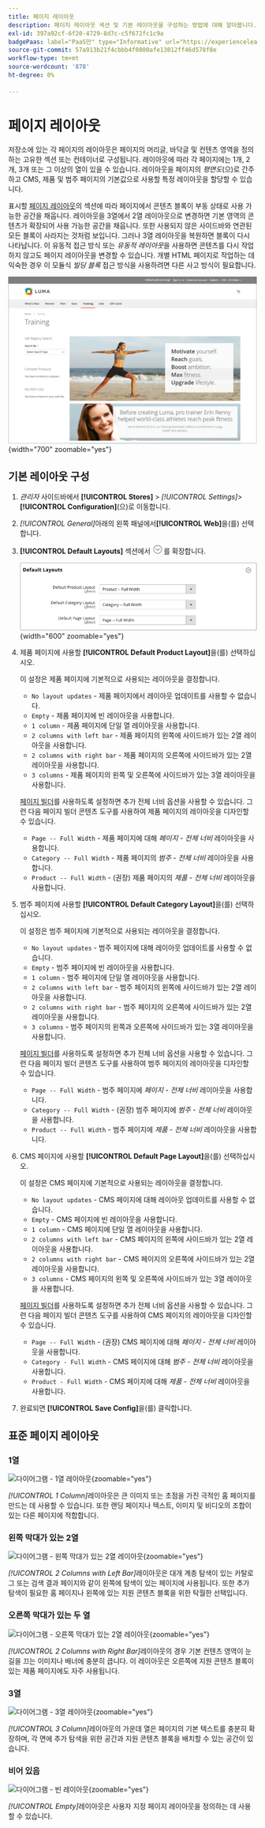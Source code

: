 ```yaml
---
title: 페이지 레이아웃
description: 페이지 레이아웃 섹션 및 기본 레이아웃을 구성하는 방법에 대해 알아봅니다.
exl-id: 397a92cf-6f20-4729-8d7c-c5f672fc1c9a
badgePaas: label="PaaS만" type="Informative" url="https://experienceleague.adobe.com/en/docs/commerce/user-guides/product-solutions" tooltip="Adobe Commerce 온 클라우드 프로젝트(Adobe 관리 PaaS 인프라) 및 온프레미스 프로젝트에만 적용됩니다."
source-git-commit: 57a913b21f4cbbb4f0800afe13012ff46d578f8e
workflow-type: tm+mt
source-wordcount: '878'
ht-degree: 0%

---
```


# 페이지 레이아웃

저장소에 있는 각 페이지의 레이아웃은 페이지의 머리글, 바닥글 및 컨텐츠 영역을 정의하는 고유한 섹션 또는 컨테이너로 구성됩니다. 레이아웃에 따라 각 페이지에는 1개, 2개, 3개 또는 그 이상의 열이 있을 수 있습니다. 레이아웃을 페이지의 _평면도_(으)로 간주하고 CMS, 제품 및 범주 페이지의 기본값으로 사용할 특정 레이아웃을 할당할 수 있습니다.

표시할 [페이지 레이아웃](layout-updates.md)의 섹션에 따라 페이지에서 콘텐츠 블록이 부동 상태로 사용 가능한 공간을 채웁니다. 레이아웃을 3열에서 2열 레이아웃으로 변경하면 기본 영역의 콘텐츠가 확장되어 사용 가능한 공간을 채웁니다. 또한 사용되지 않은 사이드바와 연관된 모든 블록이 사라지는 것처럼 보입니다. 그러나 3열 레이아웃을 복원하면 블록이 다시 나타납니다. 이 유동적 접근 방식 또는 _유동적 레이아웃_&#x200B;을 사용하면 콘텐츠를 다시 작업하지 않고도 페이지 레이아웃을 변경할 수 있습니다. 개별 HTML 페이지로 작업하는 데 익숙한 경우 이 모듈식 _빌딩 블록_ 접근 방식을 사용하려면 다른 사고 방식이 필요합니다.

![왼쪽 막대 페이지 레이아웃이 있는 표준 2열](./assets/storefront-2-column-ee.png){width="700" zoomable="yes"}

## 기본 레이아웃 구성

1. _관리자_ 사이드바에서 **[!UICONTROL Stores]** > _[!UICONTROL Settings]_>**[!UICONTROL Configuration]**(으)로 이동합니다.

1. _[!UICONTROL General]_&#x200B;아래의 왼쪽 패널에서&#x200B;**[!UICONTROL Web]**&#x200B;을(를) 선택합니다.

1. **[!UICONTROL Default Layouts]** 섹션에서 ![확장 선택기](../assets/icon-display-expand.png)를 확장합니다.

   ![기본 레이아웃](./assets/web-default-layouts.png){width="600" zoomable="yes"}

1. 제품 페이지에 사용할 **[!UICONTROL Default Product Layout]**&#x200B;을(를) 선택하십시오.

   이 설정은 제품 페이지에 기본적으로 사용되는 레이아웃을 결정합니다.

   - `No layout updates` - 제품 페이지에서 레이아웃 업데이트를 사용할 수 없습니다.
   - `Empty` - 제품 페이지에 빈 레이아웃을 사용합니다.
   - `1 column` - 제품 페이지에 단일 열 레이아웃을 사용합니다.
   - `2 columns with left bar` - 제품 페이지의 왼쪽에 사이드바가 있는 2열 레이아웃을 사용합니다.
   - `2 columns with right bar` - 제품 페이지의 오른쪽에 사이드바가 있는 2열 레이아웃을 사용합니다.
   - `3 columns` - 제품 페이지의 왼쪽 및 오른쪽에 사이드바가 있는 3열 레이아웃을 사용합니다.

   [페이지 빌더](../page-builder/introduction.md)를 사용하도록 설정하면 추가 전체 너비 옵션을 사용할 수 있습니다. 그런 다음 페이지 빌더 콘텐츠 도구를 사용하여 제품 페이지의 레이아웃을 디자인할 수 있습니다.

   - `Page -- Full Width` - 제품 페이지에 대해 _페이지 - 전체 너비_ 레이아웃을 사용합니다.
   - `Category -- Full Width` - 제품 페이지의 _범주 - 전체 너비_ 레이아웃을 사용합니다.
   - `Product -- Full Width` - (권장) 제품 페이지의 _제품 - 전체 너비_ 레이아웃을 사용합니다.

1. 범주 페이지에 사용할 **[!UICONTROL Default Category Layout]**&#x200B;을(를) 선택하십시오.

   이 설정은 범주 페이지에 기본적으로 사용되는 레이아웃을 결정합니다.

   - `No layout updates` - 범주 페이지에 대해 레이아웃 업데이트를 사용할 수 없습니다.
   - `Empty` - 범주 페이지에 빈 레이아웃을 사용합니다.
   - `1 column` - 범주 페이지에 단일 열 레이아웃을 사용합니다.
   - `2 columns with left bar` - 범주 페이지의 왼쪽에 사이드바가 있는 2열 레이아웃을 사용합니다.
   - `2 columns with right bar` - 범주 페이지의 오른쪽에 사이드바가 있는 2열 레이아웃을 사용합니다.
   - `3 columns` - 범주 페이지의 왼쪽과 오른쪽에 사이드바가 있는 3열 레이아웃을 사용합니다.

   [페이지 빌더](../page-builder/introduction.md)를 사용하도록 설정하면 추가 전체 너비 옵션을 사용할 수 있습니다. 그런 다음 페이지 빌더 콘텐츠 도구를 사용하여 범주 페이지의 레이아웃을 디자인할 수 있습니다.

   - `Page -- Full Width` - 범주 페이지에 _페이지 - 전체 너비_ 레이아웃을 사용합니다.
   - `Category -- Full Width` - (권장) 범주 페이지에 _범주 - 전체 너비_ 레이아웃을 사용합니다.
   - `Product -- Full Width` - 범주 페이지에 _제품 - 전체 너비_ 레이아웃을 사용합니다.

1. CMS 페이지에 사용할 **[!UICONTROL Default Page Layout]**&#x200B;을(를) 선택하십시오.

   이 설정은 CMS 페이지에 기본적으로 사용되는 레이아웃을 결정합니다.

   - `No layout updates` - CMS 페이지에 대해 레이아웃 업데이트를 사용할 수 없습니다.
   - `Empty` - CMS 페이지에 빈 레이아웃을 사용합니다.
   - `1 column` - CMS 페이지에 단일 열 레이아웃을 사용합니다.
   - `2 columns with left bar` - CMS 페이지의 왼쪽에 사이드바가 있는 2열 레이아웃을 사용합니다.
   - `2 columns with right bar` - CMS 페이지의 오른쪽에 사이드바가 있는 2열 레이아웃을 사용합니다.
   - `3 columns` - CMS 페이지의 왼쪽 및 오른쪽에 사이드바가 있는 3열 레이아웃을 사용합니다.

   [페이지 빌더](../page-builder/introduction.md)를 사용하도록 설정하면 추가 전체 너비 옵션을 사용할 수 있습니다. 그런 다음 페이지 빌더 콘텐츠 도구를 사용하여 CMS 페이지의 레이아웃을 디자인할 수 있습니다.

   - `Page -- Full Width` - (권장) CMS 페이지에 대해 _페이지 - 전체 너비_ 레이아웃을 사용합니다.
   - `Category - Full Width` - CMS 페이지에 대해 _범주 - 전체 너비_ 레이아웃을 사용합니다.
   - `Product - Full Width` - CMS 페이지에 대해 _제품 - 전체 너비_ 레이아웃을 사용합니다.

1. 완료되면 **[!UICONTROL Save Config]**&#x200B;을(를) 클릭합니다.

## 표준 페이지 레이아웃

### 1열

![다이어그램 - 1열 레이아웃](./assets/layout-1-col-th.png){zoomable="yes"}

_[!UICONTROL 1 Column]_&#x200B;레이아웃은 큰 이미지 또는 초점을 가진 극적인 홈 페이지를 만드는 데 사용할 수 있습니다. 또한 랜딩 페이지나 텍스트, 이미지 및 비디오의 조합이 있는 다른 페이지에 적합합니다.

### 왼쪽 막대가 있는 2열

![다이어그램 - 왼쪽 막대가 있는 2열 레이아웃](./assets/layout-2-col-lft-bar-th.png){zoomable="yes"}

_[!UICONTROL 2 Columns with Left Bar]_&#x200B;레이아웃은 대개 계층 탐색이 있는 카탈로그 또는 검색 결과 페이지와 같이 왼쪽에 탐색이 있는 페이지에 사용됩니다. 또한 추가 탐색이 필요한 홈 페이지나 왼쪽에 있는 지원 콘텐츠 블록을 위한 탁월한 선택입니다.

### 오른쪽 막대가 있는 두 열

![다이어그램 - 오른쪽 막대가 있는 2열 레이아웃](./assets/layout-2-col-rt-bar-th.png){zoomable="yes"}

_[!UICONTROL 2 Columns with Right Bar]_&#x200B;레이아웃의 경우 기본 컨텐츠 영역이 눈길을 끄는 이미지나 배너에 충분히 큽니다. 이 레이아웃은 오른쪽에 지원 콘텐츠 블록이 있는 제품 페이지에도 자주 사용됩니다.

### 3열

![다이어그램 - 3열 레이아웃](./assets/layout-3-col-th.png){zoomable="yes"}

_[!UICONTROL 3 Column]_&#x200B;레이아웃의 가운데 열은 페이지의 기본 텍스트를 충분히 확장하며, 각 면에 추가 탐색을 위한 공간과 지원 콘텐츠 블록을 배치할 수 있는 공간이 있습니다.

### 비어 있음

![다이어그램 - 빈 레이아웃](./assets/layout-blank-th.png){zoomable="yes"}

_[!UICONTROL Empty]_&#x200B;레이아웃은 사용자 지정 페이지 레이아웃을 정의하는 데 사용할 수 있습니다.
